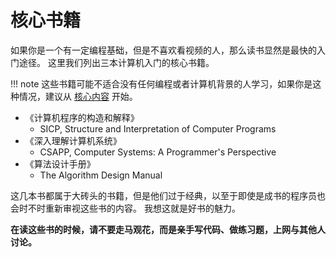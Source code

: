 # 核心书籍

如果你是一个有一定编程基础，但是不喜欢看视频的人，那么读书显然是最快的入门途径。
这里我们列出三本计算机入门的核心书籍。

!!! note
    这些书籍可能不适合没有任何编程或者计算机背景的人学习，如果你是这种情况，建议从 [核心内容](./core.md) 开始。

- 《计算机程序的构造和解释》
  - SICP, Structure and Interpretation of Computer Programs
- 《深入理解计算机系统》
  - CSAPP, Computer Systems: A Programmer's Perspective
- 《算法设计手册》 
  - The Algorithm Design Manual 

这几本书都属于大砖头的书籍，但是他们过于经典，以至于即使是成书的程序员也会时不时重新审视这些书的内容。
我想这就是好书的魅力。

**在读这些书的时候，请不要走马观花，而是亲手写代码、做练习题，上网与其他人讨论。**
